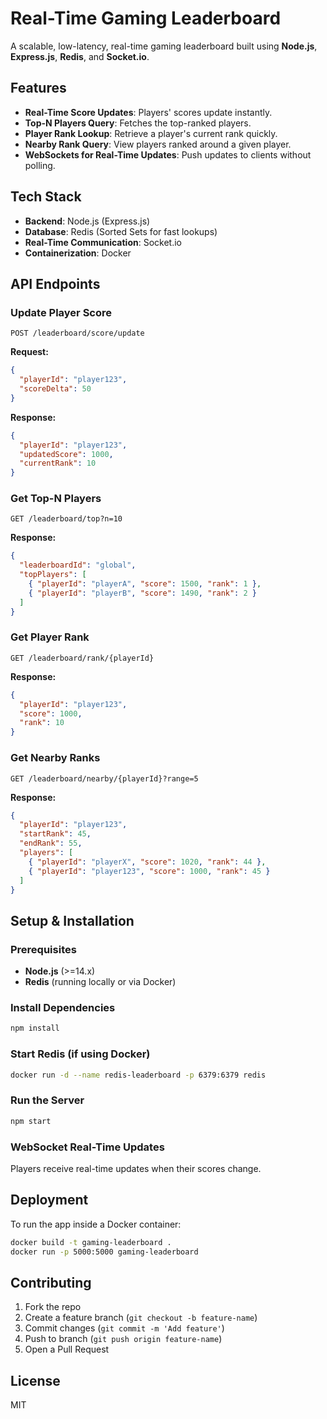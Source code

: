 # Real-Time Gaming Leaderboard

A scalable, low-latency, real-time gaming leaderboard built using **Node.js**, **Express.js**, **Redis**, and **Socket.io**.

## Features
- **Real-Time Score Updates**: Players' scores update instantly.
- **Top-N Players Query**: Fetches the top-ranked players.
- **Player Rank Lookup**: Retrieve a player's current rank quickly.
- **Nearby Rank Query**: View players ranked around a given player.
- **WebSockets for Real-Time Updates**: Push updates to clients without polling.

## Tech Stack
- **Backend**: Node.js (Express.js)
- **Database**: Redis (Sorted Sets for fast lookups)
- **Real-Time Communication**: Socket.io
- **Containerization**: Docker

## API Endpoints
### Update Player Score
```
POST /leaderboard/score/update
```
**Request:**
```json
{
  "playerId": "player123",
  "scoreDelta": 50
}
```
**Response:**
```json
{
  "playerId": "player123",
  "updatedScore": 1000,
  "currentRank": 10
}
```

### Get Top-N Players
```
GET /leaderboard/top?n=10
```
**Response:**
```json
{
  "leaderboardId": "global",
  "topPlayers": [
    { "playerId": "playerA", "score": 1500, "rank": 1 },
    { "playerId": "playerB", "score": 1490, "rank": 2 }
  ]
}
```

### Get Player Rank
```
GET /leaderboard/rank/{playerId}
```
**Response:**
```json
{
  "playerId": "player123",
  "score": 1000,
  "rank": 10
}
```

### Get Nearby Ranks
```
GET /leaderboard/nearby/{playerId}?range=5
```
**Response:**
```json
{
  "playerId": "player123",
  "startRank": 45,
  "endRank": 55,
  "players": [
    { "playerId": "playerX", "score": 1020, "rank": 44 },
    { "playerId": "player123", "score": 1000, "rank": 45 }
  ]
}
```

## Setup & Installation

### Prerequisites
- **Node.js** (>=14.x)
- **Redis** (running locally or via Docker)

### Install Dependencies
```sh
npm install
```

### Start Redis (if using Docker)
```sh
docker run -d --name redis-leaderboard -p 6379:6379 redis
```

### Run the Server
```sh
npm start
```

### WebSocket Real-Time Updates
Players receive real-time updates when their scores change.

## Deployment
To run the app inside a Docker container:
```sh
docker build -t gaming-leaderboard .
docker run -p 5000:5000 gaming-leaderboard
```

## Contributing
1. Fork the repo
2. Create a feature branch (`git checkout -b feature-name`)
3. Commit changes (`git commit -m 'Add feature'`)
4. Push to branch (`git push origin feature-name`)
5. Open a Pull Request

## License
MIT


